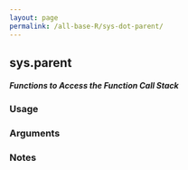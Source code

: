 ```yaml
---
layout: page
permalink: /all-base-R/sys-dot-parent/
---
```


## __sys.parent__

#### _Functions to Access the Function Call Stack_

### Usage

### Arguments

### Notes

